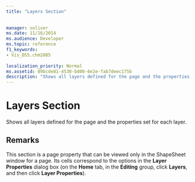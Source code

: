 ```yaml
---
title: "Layers Section"
 
 
manager: soliver
ms.date: 11/16/2014
ms.audience: Developer
ms.topic: reference
f1_keywords:
- Vis_DSS.chm2085
 
localization_priority: Normal
ms.assetid: 89bcde81-4530-bd00-6e2e-fab7deec175b
description: "Shows all layers defined for the page and the properties set for each layer."
---
```


# Layers Section

Shows all layers defined for the page and the properties set for each layer. 
  
## Remarks

This section is a page property that can be viewed only in the ShapeSheet window for a page. Its cells correspond to the options in the **Layer Properties** dialog box (on the **Home** tab, in the **Editing** group, click **Layers**, and then click **Layer Properties**).
  

